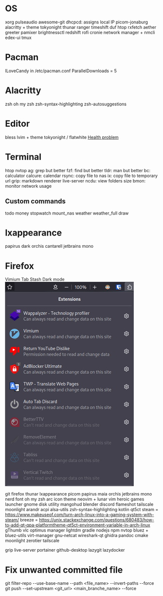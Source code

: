 # OS

xorg
pulseaudio
awesome-git
dhcpcd: assigns local IP
picom-jonaburg
alacritty + theme tokyonight
thunar
ranger
timeshift
duf
htop
rxfetch
aether greeter
pamixer
brightnessctl
redshift
rofi
cronie
network manager + nmcli
edex-ui
tmux

# Pacman

ILoveCandy in /etc/pacman.conf
ParallelDownloads = 5

# Alacritty

zsh
oh my zsh
zsh-syntax-highlighting
zsh-autosuggestions

# Editor

bless
lvim + theme tokyonight / flatwhite
[Health problem](https://github.com/ekickx/clipboard-image.nvim/pull/48)

# Terminal

htop
nvtop
ag: grep but better
fzf: find but better
tldr: man but better
bc: calculator
calcure: calendar
rsync: copy file to nas
ix: copy file to temporary url
grip: markdown renderer
live-server
ncdu: view folders size
bmon: monitor network usage

## Custom commands

todo
money
stopwatch
mount_nas
weather
weather_full
draw

# lxappearance

papirus dark
orchis
cantarell
jetbrains mono

# Firefox

Vimium
Tab Stash
Dark mode
![](img/2023-09-05-17-01-51.png)





git
firefox
thunar
lxappearance
picom
papirus maia
orchis
jetbrains mono nerd font
oh my zsh
arc icon theme
neovim + lunar vim
heroic games launcher
gnome disk utility
mangohud
blender
discord
flameshot
tailscale
moonlight
arandr
acpi
alsa-utils
zsh-syntax-highlighting
kotlin
qt5ct
steam = https://www.makeuseof.com/turn-arch-linux-into-a-gaming-system-with-steam/
breeze = https://unix.stackexchange.com/questions/680483/how-to-add-qt-qpa-platformtheme-qt5ct-environment-variable-in-arch-linux
gThumb
vlc
optimus manager
lightdm
gradle
nodejs
npm
nvtop
bluez + bluez-utils
virt-manager
gnu-netcat
wireshark-qt
ghidra
pandoc
cmake
moonlight
zerotier
tailscale

grip
live-server
portainer
github-desktop
lazygit
lazydocker



# Fix unwanted committed file

git filter-repo --use-base-name --path <file_name> --invert-paths --force
git push --set-upstream <git_url> <main_branche_name> --force
